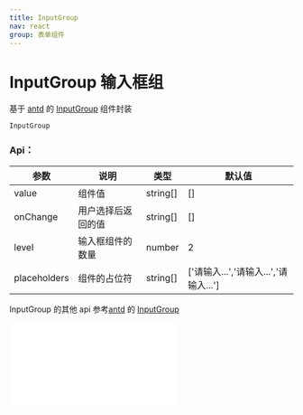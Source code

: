 ```yaml
---
title: InputGroup
nav: react
group: 表单组件
---
```


# InputGroup 输入框组

基于 <a href="https://ant-design.antgroup.com/index-cn" target="_blank">antd</a> 的 <a href="https://ant-design.antgroup.com/components/input-cn#inputgroup" target="_blank">InputGroup</a> 组件封装

<code src='./form/input-group'>InputGroup</code>

### Api：

| 参数         | 说明               | 类型     | 默认值                                |
| ------------ | ------------------ | -------- | ------------------------------------- |
| value        | 组件值             | string[] | []                                    |
| onChange     | 用户选择后返回的值 | string[] | []                                    |
| level        | 输入框组件的数量   | number   | 2                                     |
| placeholders | 组件的占位符       | string[] | ['请输入...','请输入...','请输入...'] |

InputGroup 的其他 api 参考<a href="https://ant-design.antgroup.com/index-cn" target="_blank">antd</a> 的 <a href="https://ant-design.antgroup.com/components/input-cn#inputgroup" target="_blank">InputGroup</a>

<embed src="./index.md#L16-L20"></embed>
